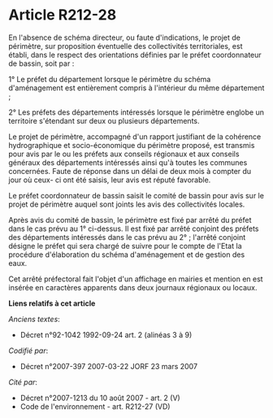 # Article R212-28

En l'absence de schéma directeur, ou faute d'indications, le projet de périmètre, sur proposition éventuelle des
collectivités territoriales, est établi, dans le respect des orientations définies par le préfet coordonnateur de bassin,
soit par :

1° Le préfet du département lorsque le périmètre du schéma d'aménagement est entièrement compris à l'intérieur du même
département ;

2° Les préfets des départements intéressés lorsque le périmètre englobe un territoire s'étendant sur deux ou plusieurs
départements.

Le projet de périmètre, accompagné d'un rapport justifiant de la cohérence hydrographique et socio-économique du périmètre
proposé, est transmis pour avis par le ou les préfets aux conseils régionaux et aux conseils généraux des départements
intéressés ainsi qu'à toutes les communes concernées. Faute de réponse dans un délai de deux mois à compter du jour où ceux-
ci ont été saisis, leur avis est réputé favorable.

Le préfet coordonnateur de bassin saisit le comité de bassin pour avis sur le projet de périmètre auquel sont joints les avis
des collectivités locales.

Après avis du comité de bassin, le périmètre est fixé par arrêté du préfet dans le cas prévu au 1° ci-dessus. Il est fixé par
arrêté conjoint des préfets des départements intéressés dans le cas prévu au 2° ; l'arrêté conjoint désigne le préfet qui
sera chargé de suivre pour le compte de l'Etat la procédure d'élaboration du schéma d'aménagement et de gestion des eaux.

Cet arrêté préfectoral fait l'objet d'un affichage en mairies et mention en est insérée en caractères apparents dans deux
journaux régionaux ou locaux.

**Liens relatifs à cet article**

_Anciens textes_:

  - Décret n°92-1042 1992-09-24 art. 2 (alinéas 3 à 9)

_Codifié par_:

  - Décret n°2007-397 2007-03-22 JORF 23 mars 2007

_Cité par_:

  - Décret n°2007-1213 du 10 août 2007 - art. 2 (V)
  - Code de l'environnement - art. R212-27 (VD)
